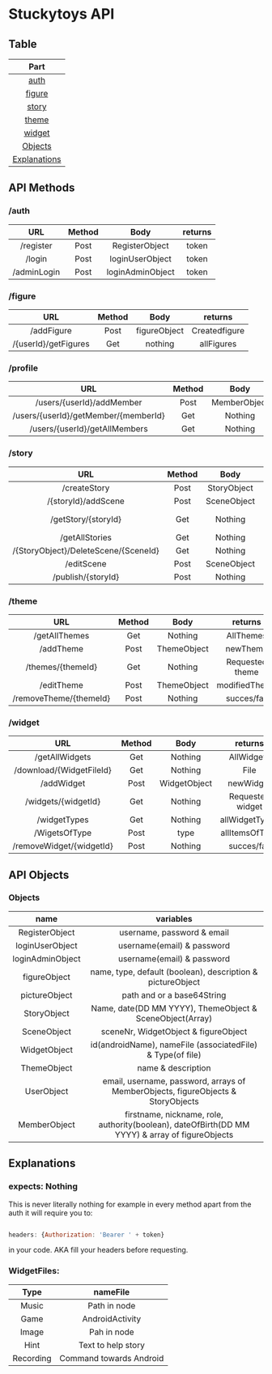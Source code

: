 # Stuckytoys API


## Table
| Part             |
|:----------------:|
|[auth](https://github.com/HoGentTIN/projecten-3-g_st_di_1100/tree/WebDevS3#auth)   |
|[figure](https://github.com/HoGentTIN/projecten-3-g_st_di_1100/tree/WebDevS3#figure)   |
|[story](https://github.com/HoGentTIN/projecten-3-g_st_di_1100/tree/WebDevS3#story)  |
|[theme](https://github.com/HoGentTIN/projecten-3-g_st_di_1100/tree/WebDevS3#theme)  |
|[widget](https://github.com/HoGentTIN/projecten-3-g_st_di_1100/tree/WebDevS3#widget)  |
|[Objects](https://github.com/HoGentTIN/projecten-3-g_st_di_1100/tree/WebDevS3#objects)    |
|[Explanations](https://github.com/HoGentTIN/projecten-3-g_st_di_1100/tree/WebDevS3#Explanations)    |



## API Methods

### /auth
| URL           | Method        | Body             |returns|
|:-------------:|:-------------:|:----------------:|:-----:|
|  /register    | Post          | RegisterObject   |token  |
|  /login       | Post          | loginUserObject  |token  |
|  /adminLogin  | Post          | loginAdminObject |token  |

### /figure
| URL                        | Method        | Body                    |returns         |
|:--------------------------:|:-------------:|:-----------------------:|:--------------:|
|  /addFigure                | Post          | figureObject            | Createdfigure  |
|  /{userId}/getFigures      | Get           | nothing | allFigures    | allFigures     |

### /profile
| URL                                 | Method        | Body                        |returns        |
|:-----------------------------------:|:-------------:|:---------------------------:|:-------------:|
|/users/{userId}/addMember            | Post          | MemberObject                | createdMember |
|/users/{userId}/getMember/{memberId} | Get           | Nothing                     | specificMember|
|/users/{userId}/getAllMembers        | Get           | Nothing                     | allMembers    |

### /story
| URL                                  | Method    | Body                        |returns         |
|:------------------------------------:|:---------:|:---------------------------:|:--------------:|
|  /createStory                        | Post      |  StoryObject                | newStory       |
|  /{storyId}/addScene                 | Post      |  SceneObject                | modified Story |
|  /getStory/{storyId}                 | Get       |  Nothing                    | Requested Story|
|  /getAllStories                      | Get       |  Nothing                    | AllStories     |
|  /{StoryObject}/DeleteScene/{SceneId}| Get       |  Nothing                    | modified story | 
|  /editScene                          | Post      |  SceneObject                | modifiedScene  |
|  /publish/{storyId}                  | Post      |  Nothing                    | bool succes    |

### /theme
| URL                                  | Method    | Body                        |returns         |
|:------------------------------------:|:---------:|:---------------------------:|:--------------:|
|  /getAllThemes                       | Get       |  Nothing                    | AllThemes      |
|  /addTheme                           | Post      |  ThemeObject                | newTheme       |
|  /themes/{themeId}                   | Get       |  Nothing                    | Requested theme|
|  /editTheme                          | Post      |  ThemeObject                | modifiedTheme  |
|  /removeTheme/{themeId}              | Post      |  Nothing                    | succes/fail    |

### /widget
| URL                                  | Method    | Body                        |returns         |
|:------------------------------------:|:---------:|:---------------------------:|:--------------:|
|  /getAllWidgets                      | Get       |  Nothing                    | AllWidgets     |
|  /download/{WidgetFileId}            | Get       |  Nothing                    | File           |
|  /addWidget                          | Post      |  WidgetObject               | newWidget      |
|  /widgets/{widgetId}                 | Get       |  Nothing                    |Requested widget|
|  /widgetTypes                        | Get       |  Nothing                    | allWidgetTypes |
|  /WigetsOfType                       | Post      |  type                       | allItemsOfType |
|  /removeWidget/{widgetId}            | Post      |  Nothing                    | succes/fail    |


## API Objects

### Objects
| name             | variables                                                                                     |  
|:----------------:|:---------------------------------------------------------------------------------------------:|
|RegisterObject    | username, password & email                                                                    | 
|loginUserObject   | username(email) & password                                                                    | 
|loginAdminObject  | username(email) & password                                                                    | 
|figureObject      | name, type, default (boolean), description & pictureObject                                    | 
|pictureObject     | path and or a base64String                                                                    | 
|StoryObject       | Name, date(DD MM YYYY), ThemeObject & SceneObject(Array)                                      |
|SceneObject       | sceneNr, WidgetObject & figureObject                                                          |
|WidgetObject      | id(androidName), nameFile (associatedFile) & Type(of file)                                    |
|ThemeObject       | name & description                                                                            |
|UserObject        | email, username, password, arrays of MemberObjects, figureObjects & StoryObjects              |
|MemberObject      |firstname, nickname, role, authority(boolean), dateOfBirth(DD MM YYYY) & array of figureObjects|



## Explanations

### expects: Nothing

This is never literally nothing for example in every method apart from the auth it will require you to:

```javascript

headers: {Authorization: 'Bearer ' + token}

```
in your code.
AKA fill your headers before requesting.

### WidgetFiles:

| Type          | nameFile                |
|:-------------:|:-----------------------:|
| Music         | Path in node            |
| Game          | AndroidActivity         |
| Image         | Pah in node             |
| Hint          | Text to help story      |
| Recording     | Command towards Android |
